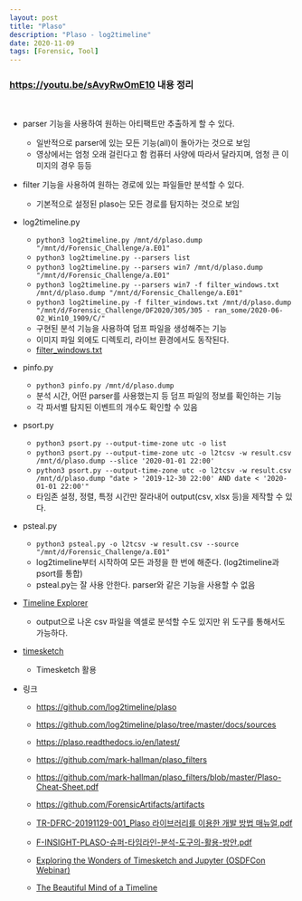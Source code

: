 ```yaml
---
layout: post
title: "Plaso"
description: "Plaso - log2timeline"
date: 2020-11-09
tags: [Forensic, Tool]
---
```


### https://youtu.be/sAvyRwOmE10 내용 정리
<br />

* parser 기능을 사용하여 원하는 아티팩트만 추출하게 할 수 있다.
    * 일반적으로 parser에 있는 모든 기능(all)이 돌아가는 것으로 보임
    * 영상에서는 엄청 오래 걸린다고 함 컴퓨터 사양에 따라서 달라지며, 엄청 큰 이미지의 경우 등등

* filter 기능을 사용하여 원하는 경로에 있는 파일들만 분석할 수 있다.
    * 기본적으로 설정된 plaso는 모든 경로를 탐지하는 것으로 보임

* log2timeline.py
    * ``python3 log2timeline.py /mnt/d/plaso.dump "/mnt/d/Forensic_Challenge/a.E01"``
    * ``python3 log2timeline.py --parsers list``
    * ``python3 log2timeline.py --parsers win7 /mnt/d/plaso.dump "/mnt/d/Forensic_Challenge/a.E01"``
    * ``python3 log2timeline.py --parsers win7 -f filter_windows.txt /mnt/d/plaso.dump "/mnt/d/Forensic_Challenge/a.E01"``
    * ``python3 log2timeline.py -f filter_windows.txt /mnt/d/plaso.dump "/mnt/d/Forensic_Challenge/DF2020/305/305 - ran_some/2020-06-02_Win10_1909/C/"``
    * 구현된 분석 기능을 사용하여 덤프 파일을 생성해주는 기능
    * 이미지 파일 외에도 디렉토리, 라이브 환경에서도 동작된다.
    * <a href="https://github.com/mark-hallman/plaso_filters/blob/master/filter_windows.txt">filter_windows.txt</a>

* pinfo.py
    * ``python3 pinfo.py /mnt/d/plaso.dump``
    * 분석 시간, 어떤 parser를 사용했는지 등 덤프 파일의 정보를 확인하는 기능
    * 각 파서별 탐지된 이벤트의 개수도 확인할 수 있음

* psort.py
    * ``python3 psort.py --output-time-zone utc -o list``
    * ``python3 psort.py --output-time-zone utc -o l2tcsv -w result.csv /mnt/d/plaso.dump --slice '2020-01-01 22:00'``
    * ``python3 psort.py --output-time-zone utc -o l2tcsv -w result.csv /mnt/d/plaso.dump "date > '2019-12-30 22:00' AND date < '2020-01-01 22:00'"``
    * 타임존 설정, 정렬, 특정 시간만 잘라내어 output(csv, xlsx 등)을 제작할 수 있다.

* psteal.py
    * ``python3 psteal.py -o l2tcsv -w result.csv --source "/mnt/d/Forensic_Challenge/a.E01"``
    * log2timeline부터 시작하여 모든 과정을 한 번에 해준다. (log2timeline과 psort를 통합)
    * psteal.py는 잘 사용 안한다. parser와 같은 기능을 사용할 수 없음

* <a href="https://f001.backblazeb2.com/file/EricZimmermanTools/TimelineExplorer.zip">Timeline Explorer</a>
    * output으로 나온 csv 파일을 엑셀로 분석할 수도 있지만 위 도구를 통해서도 가능하다.

* <a href="https://github.com/google/timesketch">timesketch</a>
     * Timesketch 활용


* 링크
    * https://github.com/log2timeline/plaso
    * https://github.com/log2timeline/plaso/tree/master/docs/sources
    * https://plaso.readthedocs.io/en/latest/
    * https://github.com/mark-hallman/plaso_filters
    * https://github.com/mark-hallman/plaso_filters/blob/master/Plaso-Cheat-Sheet.pdf
    * https://github.com/ForensicArtifacts/artifacts
    * <a href="http://carpeforensics.org/files/Technical_Report/TR-DFRC-20191129-001_Plaso%20%EB%9D%BC%EC%9D%B4%EB%B8%8C%EB%9F%AC%EB%A6%AC%EB%A5%BC%20%EC%9D%B4%EC%9A%A9%ED%95%9C%20%EA%B0%9C%EB%B0%9C%20%EB%B0%A9%EB%B2%95%20%EB%A7%A4%EB%89%B4%EC%96%BC.pdf">TR-DFRC-20191129-001_Plaso 라이브러리를 이용한 개발 방법 매뉴얼.pdf</a>
    * <a href="http://forensicinsight.org/wp-content/uploads/2013/07/F-INSIGHT-PLASO-%EC%8A%88%ED%8D%BC-%ED%83%80%EC%9E%84%EB%9D%BC%EC%9D%B8-%EB%B6%84%EC%84%9D-%EB%8F%84%EA%B5%AC%EC%9D%98-%ED%99%9C%EC%9A%A9-%EB%B0%A9%EC%95%88.pdf">F-INSIGHT-PLASO-슈퍼-타임라인-분석-도구의-활용-방안.pdf</a>

    * <a href="https://www.youtube.com/watch?v=zQUmo6rvQH4">Exploring the Wonders of Timesketch and Jupyter (OSDFCon Webinar)</a>
    * <a href="https://www.youtube.com/watch?v=UA7yoHrmFi0">The Beautiful Mind of a Timeline</a>